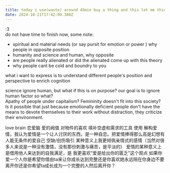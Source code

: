 ```yaml
---
title: today i use(waste) around 45min buy a thing and this let me think a lot
date: 2024-10-21T17:42:09.380Z
---
```








:3  
do not have time to finish now, some note:
- spiritual and material needs  (or say pursit for emotion or power ) why people in opposite position
- humanity and science and human, why opposite
- are people really alienated or did the alienated come up with this theory    
- why people cant be cold and boundry to you
  

what i want to express is to understand different people's position and perspective to enrich cognition  
  
science ignore human, but what if this is on purpose? our goal is to ignore human factor so what?   
Apathy of people under capitalism? Femininity doesn't fit into this society? Is it possible that just because emotionally deficient people don't have the means to devote themselves to their work without distraction, they criticize their environment.  

  
love brain 恋爱脑 爱的阙值 对物件的喜欢 填补空虚和需求的工具 使用
解构爱情，我认为爱情是一个让人讨厌的东西，是一种自恋。把爱情捧得那么高是幻想有人能无条件的爱自己   空缺/创伤吸引
某种意义上我更倾佩亲情式的感情（当然对很多人来说是一种没有激情，没有那份刺激与痛苦，是平淡的）
爱情的某种意义上是借用他人来达到的自我满足，是
我更喜欢“爱是给出你的匮乏”这个观点
如果你爱一个人你是希望你借由ta来让你成长达到完整还是你喜欢她永远陪在你身边不要离开你还是你希望ta成长成为一个完整的人然后离开你？